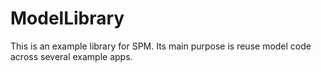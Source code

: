 # ModelLibrary

This is an example library for SPM. Its main purpose is reuse model code across several example apps. 

